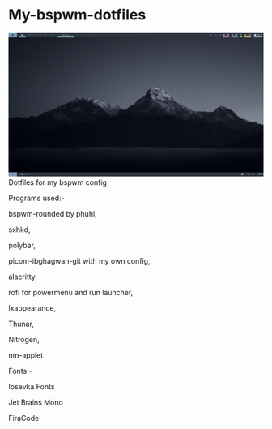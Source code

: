# My-bspwm-dotfiles
<img src="2023-05-02-20_55_29.png"/>
Dotfiles for my bspwm config

Programs used:-
  
  bspwm-rounded by phuhl,
  
  sxhkd,
  
  polybar,
  
  picom-ibghagwan-git with my own config,
  
  alacritty,
  
  rofi for powermenu and run launcher,
  
  lxappearance,
  
  Thunar,
  
  Nitrogen,
  
  nm-applet
  
  


Fonts:-
  
  Iosevka Fonts
  
  Jet Brains Mono
  
  FiraCode
